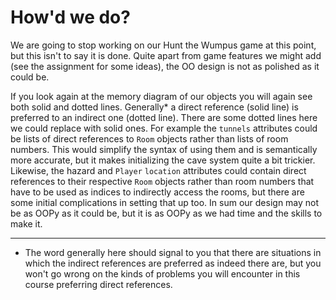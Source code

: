 # How'd we do?

We are going to stop working on our Hunt the Wumpus game at this point,
but this isn't to say it is done. Quite apart from game features we
might add (see the assignment for some ideas), the OO design is not as
polished as it could be.

If you look again at the memory diagram of our objects you will again
see both solid and dotted lines. Generally* a direct reference (solid
line) is preferred to an indirect one (dotted line). There are some
dotted lines here we could replace with solid ones. For example
the `tunnels` attributes could be lists of direct references
to `Room` objects rather than lists of room numbers. This would simplify
the syntax of using them and is semantically more accurate, but it makes
initializing the cave system quite a bit trickier. Likewise, the hazard
and `Player` `location` attributes could contain direct references to
their respective `Room` objects rather than room numbers that have to be
used as indices to indirectly access the rooms, but there are some
initial complications in setting that up too. In sum our design may not
be as OOPy as it could be, but it is as OOPy as we had time and the
skills to make it.

------------------------------------------------------------------------

* The word generally here should signal to you that there are
situations in which the indirect references are preferred as indeed
there are, but you won't go wrong on the kinds of problems you will
encounter in this course preferring direct references.


